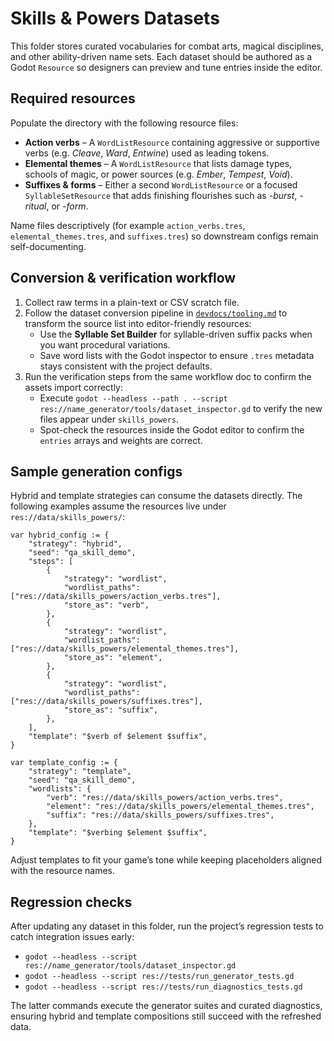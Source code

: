 # Skills & Powers Datasets

This folder stores curated vocabularies for combat arts, magical disciplines, and other ability-driven name sets. Each dataset should be authored as a Godot `Resource` so designers can preview and tune entries inside the editor.

## Required resources

Populate the directory with the following resource files:

- **Action verbs** – A `WordListResource` containing aggressive or supportive verbs (e.g. *Cleave*, *Ward*, *Entwine*) used as leading tokens.
- **Elemental themes** – A `WordListResource` that lists damage types, schools of magic, or power sources (e.g. *Ember*, *Tempest*, *Void*).
- **Suffixes & forms** – Either a second `WordListResource` or a focused `SyllableSetResource` that adds finishing flourishes such as *-burst*, *-ritual*, or *-form*.

Name files descriptively (for example `action_verbs.tres`, `elemental_themes.tres`, and `suffixes.tres`) so downstream configs remain self-documenting.

## Conversion & verification workflow

1. Collect raw terms in a plain-text or CSV scratch file.
2. Follow the dataset conversion pipeline in [`devdocs/tooling.md`](../../devdocs/tooling.md) to transform the source list into editor-friendly resources:
   - Use the **Syllable Set Builder** for syllable-driven suffix packs when you want procedural variations.
   - Save word lists with the Godot inspector to ensure `.tres` metadata stays consistent with the project defaults.
3. Run the verification steps from the same workflow doc to confirm the assets import correctly:
   - Execute `godot --headless --path . --script res://name_generator/tools/dataset_inspector.gd` to verify the new files appear under `skills_powers`.
   - Spot-check the resources inside the Godot editor to confirm the `entries` arrays and weights are correct.

## Sample generation configs

Hybrid and template strategies can consume the datasets directly. The following examples assume the resources live under `res://data/skills_powers/`:

```gdscript
var hybrid_config := {
    "strategy": "hybrid",
    "seed": "qa_skill_demo",
    "steps": [
        {
            "strategy": "wordlist",
            "wordlist_paths": ["res://data/skills_powers/action_verbs.tres"],
            "store_as": "verb",
        },
        {
            "strategy": "wordlist",
            "wordlist_paths": ["res://data/skills_powers/elemental_themes.tres"],
            "store_as": "element",
        },
        {
            "strategy": "wordlist",
            "wordlist_paths": ["res://data/skills_powers/suffixes.tres"],
            "store_as": "suffix",
        },
    ],
    "template": "$verb of $element $suffix",
}
```

```gdscript
var template_config := {
    "strategy": "template",
    "seed": "qa_skill_demo",
    "wordlists": {
        "verb": "res://data/skills_powers/action_verbs.tres",
        "element": "res://data/skills_powers/elemental_themes.tres",
        "suffix": "res://data/skills_powers/suffixes.tres",
    },
    "template": "$verbing $element $suffix",
}
```

Adjust templates to fit your game’s tone while keeping placeholders aligned with the resource names.

## Regression checks

After updating any dataset in this folder, run the project’s regression tests to catch integration issues early:

- `godot --headless --script res://name_generator/tools/dataset_inspector.gd`
- `godot --headless --script res://tests/run_generator_tests.gd`
- `godot --headless --script res://tests/run_diagnostics_tests.gd`

The latter commands execute the generator suites and curated diagnostics, ensuring hybrid and template compositions still succeed with the refreshed data.
